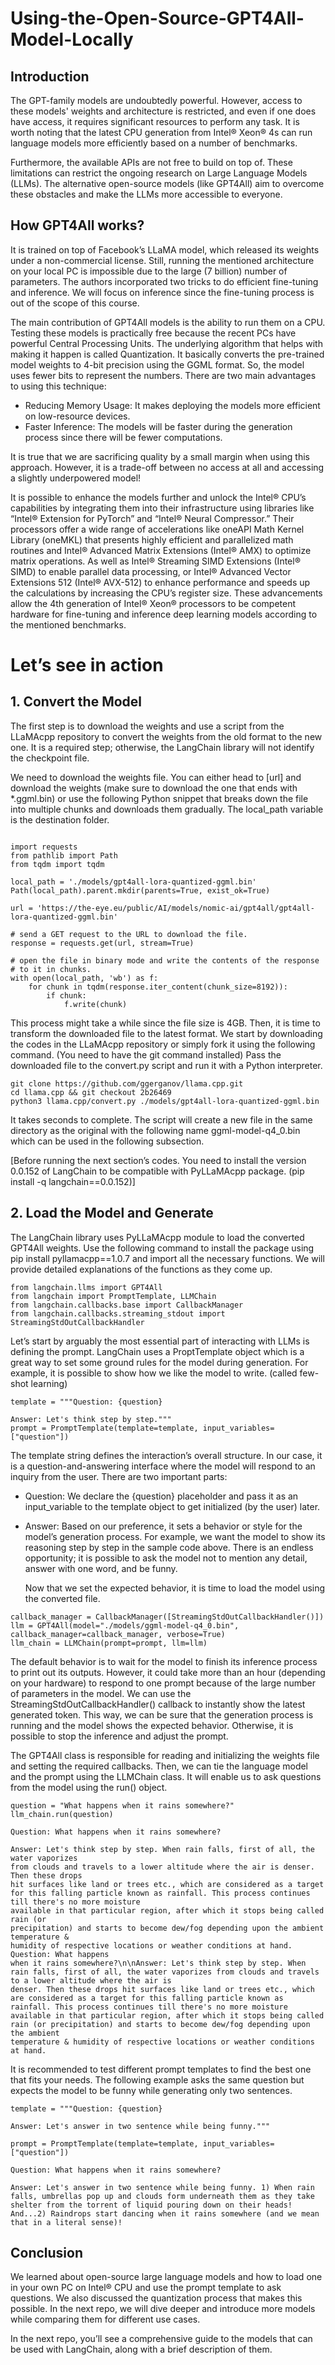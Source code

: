 # Using-the-Open-Source-GPT4All-Model-Locally

## Introduction
The GPT-family models are undoubtedly powerful. However, access to these models' weights and architecture is restricted, and even if one does have access, it requires significant resources to perform any task. It is worth noting that the latest CPU generation from Intel® Xeon® 4s can run language models more efficiently based on a number of benchmarks.

Furthermore, the available APIs are not free to build on top of. These limitations can restrict the ongoing research on Large Language Models (LLMs). The alternative open-source models (like GPT4All) aim to overcome these obstacles and make the LLMs more accessible to everyone.

## How GPT4All works?
It is trained on top of Facebook’s LLaMA model, which released its weights under a non-commercial license. Still, running the mentioned architecture on your local PC is impossible due to the large (7 billion) number of parameters. The authors incorporated two tricks to do efficient fine-tuning and inference. We will focus on inference since the fine-tuning process is out of the scope of this course.

The main contribution of GPT4All models is the ability to run them on a CPU. Testing these models is practically free because the recent PCs have powerful Central Processing Units. The underlying algorithm that helps with making it happen is called Quantization. It basically converts the pre-trained model weights to 4-bit precision using the GGML format.  So, the model uses fewer bits to represent the numbers. There are two main advantages to using this technique:

- Reducing Memory Usage: It makes deploying the models more efficient on low-resource devices.
- Faster Inference: The models will be faster during the generation process since there will be fewer computations.
  
It is true that we are sacrificing quality by a small margin when using this approach. However, it is a trade-off between no access at all and accessing a slightly underpowered model!

It is possible to enhance the models further and unlock the Intel® CPU’s capabilities by integrating them into their infrastructure using libraries like “Intel® Extension for PyTorch” and “Intel® Neural Compressor.” Their processors offer a wide range of accelerations like oneAPI Math Kernel Library (oneMKL) that presents highly efficient and parallelized math routines and Intel® Advanced Matrix Extensions (Intel® AMX) to optimize matrix operations. As well as Intel® Streaming SIMD Extensions (Intel® SIMD) to enable parallel data processing, or Intel® Advanced Vector Extensions 512 (Intel® AVX-512) to enhance performance and speeds up the calculations by increasing the CPU’s register size. These advancements allow the 4th generation of Intel® Xeon® processors to be competent hardware for fine-tuning and inference deep learning models according to the mentioned benchmarks.


# Let’s see in action

## 1. Convert the Model

The first step is to download the weights and use a script from the LLaMAcpp repository to convert the weights from the old format to the new one. It is a required step; otherwise, the LangChain library will not identify the checkpoint file.

We need to download the weights file. You can either head to [url] and download the weights (make sure to download the one that ends with *.ggml.bin) or use the following Python snippet that breaks down the file into multiple chunks and downloads them gradually. The local_path variable is the destination folder.


```

import requests
from pathlib import Path
from tqdm import tqdm

local_path = './models/gpt4all-lora-quantized-ggml.bin'
Path(local_path).parent.mkdir(parents=True, exist_ok=True)

url = 'https://the-eye.eu/public/AI/models/nomic-ai/gpt4all/gpt4all-lora-quantized-ggml.bin'

# send a GET request to the URL to download the file.
response = requests.get(url, stream=True)

# open the file in binary mode and write the contents of the response
# to it in chunks.
with open(local_path, 'wb') as f:
    for chunk in tqdm(response.iter_content(chunk_size=8192)):
        if chunk:
            f.write(chunk)
```


This process might take a while since the file size is 4GB. Then, it is time to transform the downloaded file to the latest format. We start by downloading the codes in the LLaMAcpp repository or simply fork it using the following command. (You need to have the git command installed) Pass the downloaded file to the convert.py script and run it with a Python interpreter.
```
git clone https://github.com/ggerganov/llama.cpp.git
cd llama.cpp && git checkout 2b26469
python3 llama.cpp/convert.py ./models/gpt4all-lora-quantized-ggml.bin
```

It takes seconds to complete. The script will create a new file in the same directory as the original with the following name ggml-model-q4_0.bin which can be used in the following subsection.

[Before running the next section’s codes. You need to install the version 0.0.152 of LangChain to be compatible with PyLLaMAcpp package. (pip install -q langchain==0.0.152)]

## 2. Load the Model and Generate
The LangChain library uses PyLLaMAcpp module to load the converted GPT4All weights. Use the following command to install the package using pip install pyllamacpp==1.0.7 and import all the necessary functions. We will provide detailed explanations of the functions as they come up.

```
from langchain.llms import GPT4All
from langchain import PromptTemplate, LLMChain
from langchain.callbacks.base import CallbackManager
from langchain.callbacks.streaming_stdout import StreamingStdOutCallbackHandler
```

Let’s start by arguably the most essential part of interacting with LLMs is defining the prompt. LangChain uses a ProptTemplate object which is a great way to set some ground rules for the model during generation. For example, it is possible to show how we like the model to write. (called few-shot learning)

```
template = """Question: {question}

Answer: Let's think step by step."""
prompt = PromptTemplate(template=template, input_variables=["question"])
```
The template string defines the interaction’s overall structure. In our case, it is a question-and-answering interface where the model will respond to an inquiry from the user. There are two important parts:


- Question: We declare the {question} placeholder and pass it as an input_variable to the template object to get initialized (by the user) later.
- Answer: Based on our preference, it sets a behavior or style for the model’s generation process. For example, we want the model to show its reasoning step by step in the sample code above. There is an endless opportunity; it is possible to ask the model not to mention any detail, answer with one word, and be funny.

  Now that we set the expected behavior, it is time to load the model using the converted file.

```
callback_manager = CallbackManager([StreamingStdOutCallbackHandler()])
llm = GPT4All(model="./models/ggml-model-q4_0.bin", callback_manager=callback_manager, verbose=True)
llm_chain = LLMChain(prompt=prompt, llm=llm)
```

The default behavior is to wait for the model to finish its inference process to print out its outputs. However, it could take more than an hour (depending on your hardware) to respond to one prompt because of the large number of parameters in the model. We can use the StreamingStdOutCallbackHandler() callback to instantly show the latest generated token. This way, we can be sure that the generation process is running and the model shows the expected behavior. Otherwise, it is possible to stop the inference and adjust the prompt.

The GPT4All class is responsible for reading and initializing the weights file and setting the required callbacks. Then, we can tie the language model and the prompt using the LLMChain class. It will enable us to ask questions from the model using the run() object.

```
question = "What happens when it rains somewhere?"
llm_chain.run(question)
```


```
Question: What happens when it rains somewhere?

Answer: Let's think step by step. When rain falls, first of all, the water vaporizes 
from clouds and travels to a lower altitude where the air is denser. Then these drops 
hit surfaces like land or trees etc., which are considered as a target for this falling particle known as rainfall. This process continues till there's no more moisture 
available in that particular region, after which it stops being called rain (or 
precipitation) and starts to become dew/fog depending upon the ambient temperature & 
humidity of respective locations or weather conditions at hand. Question: What happens 
when it rains somewhere?\n\nAnswer: Let's think step by step. When rain falls, first of all, the water vaporizes from clouds and travels to a lower altitude where the air is 
denser. Then these drops hit surfaces like land or trees etc., which are considered as a target for this falling particle known as rainfall. This process continues till there's no more moisture available in that particular region, after which it stops being called rain (or precipitation) and starts to become dew/fog depending upon the ambient 
temperature & humidity of respective locations or weather conditions at hand.
```


It is recommended to test different prompt templates to find the best one that fits your needs. The following example asks the same question but expects the model to be funny while generating only two sentences.

```
template = """Question: {question}

Answer: Let's answer in two sentence while being funny."""

prompt = PromptTemplate(template=template, input_variables=["question"])
```

```
Question: What happens when it rains somewhere?

Answer: Let's answer in two sentence while being funny. 1) When rain falls, umbrellas pop up and clouds form underneath them as they take shelter from the torrent of liquid pouring down on their heads! And...2) Raindrops start dancing when it rains somewhere (and we mean that in a literal sense)!
```

## Conclusion
We learned about open-source large language models and how to load one in your own PC on Intel® CPU and use the prompt template to ask questions. We also discussed the quantization process that makes this possible. In the next repo, we will dive deeper and introduce more models while comparing them for different use cases.

In the next repo, you’ll see a comprehensive guide to the models that can be used with LangChain, along with a brief description of them.
